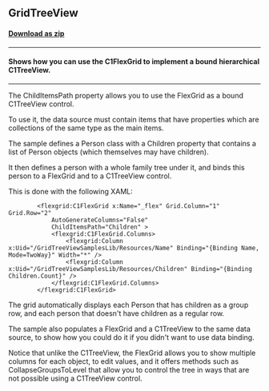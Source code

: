 ## GridTreeView
#### [Download as zip](https://grapecity.github.io/DownGit/#/home?url=https://github.com/GrapeCity/ComponentOne-UWP-Samples/tree/master/C1.UWP.FlexGrid/CS/GridTreeView)
____
#### Shows how you can use the C1FlexGrid to implement a bound hierarchical C1TreeView.
____
The ChildItemsPath property allows you to use the FlexGrid as a bound C1TreeView 
control.

To use it, the data source must contain items that have properties which are 
collections of the same type as the main items.
	
The sample defines a Person class with a Children property that contains 
a list of Person objects (which themselves may have children). 

It then defines a person with a whole family tree under it, and binds this person
to a FlexGrid and to a C1TreeView control.

This is done with the following XAML:

```
        <flexgrid:C1FlexGrid x:Name="_flex" Grid.Column="1" Grid.Row="2" 
            AutoGenerateColumns="False" 
            ChildItemsPath="Children" >
            <flexgrid:C1FlexGrid.Columns>
                <flexgrid:Column x:Uid="/GridTreeViewSamplesLib/Resources/Name" Binding="{Binding Name, Mode=TwoWay}" Width="*" />
                <flexgrid:Column x:Uid="/GridTreeViewSamplesLib/Resources/Children" Binding="{Binding Children.Count}" />
            </flexgrid:C1FlexGrid.Columns>
        </flexgrid:C1FlexGrid>
```
The grid automatically displays each Person that has children as a group row, and each 
person that doesn't have children as a regular row.

The sample also populates a FlexGrid and a C1TreeView to the same data source, to show
how you could do it if you didn't want to use data binding.

Notice that unlike the C1TreeView, the FlexGrid allows you to show multiple columns for each
object, to edit values, and it offers methods such as CollapseGroupsToLevel that allow you 
to control the tree in ways that are not possible using a C1TreeView control.

